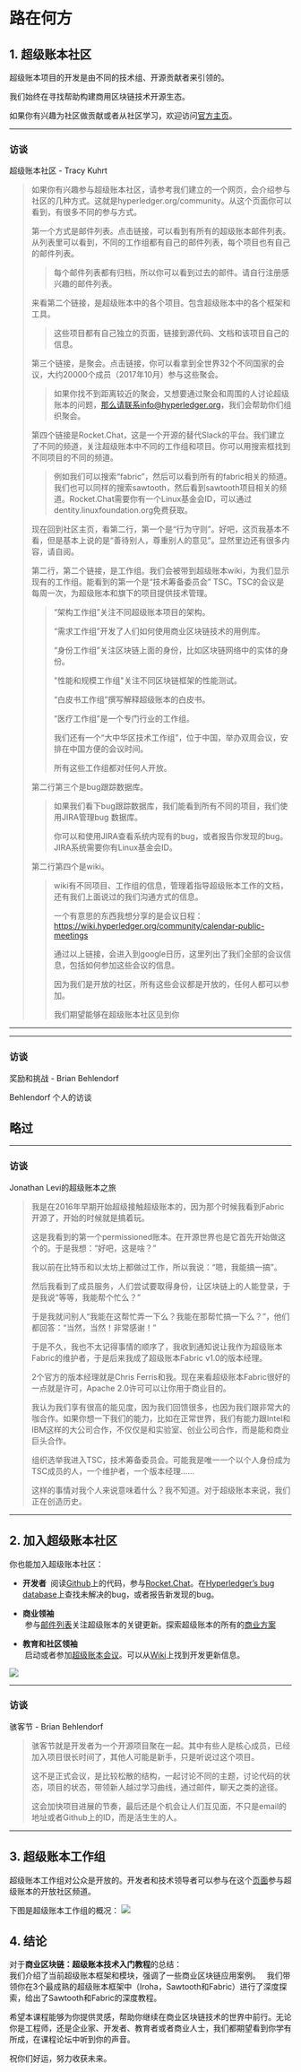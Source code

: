 # 路在何方
## 1. 超级账本社区
超级账本项目的开发是由不同的技术组、开源贡献者来引领的。

我们始终在寻找帮助构建商用区块链技术开源生态。

如果你有兴趣为社区做贡献或者从社区学习，欢迎访问[官方主页](https://cn.hyperledger.org/)。

---
### 访谈
超级账本社区 - Tracy Kuhrt
>
> 如果你有兴趣参与超级账本社区，请参考我们建立的一个网页，会介绍参与社区的几种方式。这就是hyperledger.org/community。从这个页面你可以看到，有很多不同的参与方式。
>
> 第一个方式是邮件列表。点击链接，可以看到有所有的超级账本邮件列表。从列表里可以看到，不同的工作组都有自己的邮件列表，每个项目也有自己的邮件列表。
> >
> > 每个邮件列表都有归档，所以你可以看到过去的邮件。请自行注册感兴趣的邮件列表。
> >
> 来看第二个链接，是超级账本中的各个项目。包含超级账本中的各个框架和工具。
> >
> > 这些项目都有自己独立的页面，链接到源代码、文档和该项目自己的信息。
> >
> 第三个链接，是聚会。点击链接，你可以看拿到全世界32个不同国家的会议，大约20000个成员（2017年10月）参与这些聚会。
> >
> > 如果你找不到距离较近的聚会，又想要通过聚会和周围的人讨论超级账本的问题，那么请联系info@hyperledger.org，我们会帮助你们组织聚会。
> >
> 第四个链接是Rocket.Chat，这是一个开源的替代Slack的平台。我们建立了不同的频道，关注超级账本中不同的工作组和项目。你可以用搜索框找到不同项目的不同的频道。
> >
> > 例如我们可以搜索“fabric”，然后可以看到所有的fabric相关的频道。我们也可以同样的搜索sawtooth，然后看到sawtooth项目相关的频道。Rocket.Chat需要你有一个Linux基金会ID，可以通过dentity.linuxfoundation.org免费获取。
> >
> 现在回到社区主页，看第二行，第一个是“行为守则”。好吧，这页我基本不看，但是基本上说的是“善待别人，尊重别人的意见”。显然里边还有很多内容，请自阅。
>
> 第二行，第二个链接，是工作组。我们会被带到超级账本wiki，为我们显示现有的工作组。能看到的第一个是“技术筹备委员会” TSC。TSC的会议是每周一次，为超级账本和旗下的项目提供技术管理。
>
> >“架构工作组”关注不同超级账本项目的架构。
> >
> > “需求工作组”开发了人们如何使用商业区块链技术的用例库。
> >
> > “身份工作组”关注区块链上面的身份，比如区块链网络中的实体的身份。
> >
> > "性能和规模工作组"关注不同区块链框架的性能测试。
> >
> > “白皮书工作组”撰写解释超级账本的白皮书。
> >
> > “医疗工作组”是一个专门行业的工作组。
> >
> > 我们还有一个“大中华区技术工作组”，位于中国，举办双周会议，安排在中国方便的会议时间。
> >
> > 所有这些工作组都对任何人开放。
> >
> 第二行第三个是bug跟踪数据库。
> >
> > 如果我们看下bug跟踪数据库，我们能看到所有不同的项目，我们使用JIRA管理bug 数据库。
> > 
> > 你可以和使用JIRA查看系统内现有的bug，或者报告你发现的bug。JIRA系统需要你有Linux基金会ID。
> >
> 第二行第四个是wiki。
> >
> > wiki有不同项目、工作组的信息，管理着指导超级账本工作的文档，还有我们上面说过的我们沟通方式的信息。
> >
> > 一个有意思的东西我想分享的是会议日程：https://wiki.hyperledger.org/community/calendar-public-meetings
> > 
> > 通过以上链接，会进入到google日历，这里列出了我们全部的会议信息，包括如何参加这些会议的信息。
> > 
> > 因为我们是开放的社区，所有这些会议都是开放的，任何人都可以参加。
> > 
> > 我们期望能够在超级账本社区见到你
---

---
### 访谈
奖励和挑战 - Brian Behlendorf

Behlendorf 个人的访谈

略过
---

---
### 访谈

Jonathan Levi的超级账本之旅
> 我是在2016年早期开始超级接触超级账本的，因为那个时候我看到Fabric开源了，开始的时候就是搞着玩。
>
> 这是我看到的第一个permissioned账本。在开源世界也是它首先开始做这个的。于是我想：“好吧，这是啥？”
>
> 我以前在比特币和以太坊上都做过工作，所以我说：“嗯，我能搞一搞”。
>
> 然后我看到了成员服务，人们尝试要取得身份，让区块链上的人能登录，于是我说“等等，我能帮个忙么？”
>
> 于是我就问别人“我能在这帮忙弄一下么？我能在那帮忙搞一下么？”，他们都回答：“当然，当然！非常感谢！”
>
> 于是不久，我也不太记得事情的顺序了，我收到通知说让我作为超级账本Fabric的维护者，于是后来我成了超级账本Fabric v1.0的版本经理。
>
> 2个官方的版本经理就是Chris Ferris和我。现在来看超级账本Fabric很好的一点就是许可，Apache 2.0许可可以让你用于商业目的。
>
> 我认为我们享有很高的能见度，因为我们回馈很多，也因为我们跟非常大的咖合作。如果你想一下我们的能力，比如在正常世界，我们有能力跟Intel和IBM这样的大公司合作，不仅仅是和实验室、创业公司合作，而是能和商业巨头合作。
>
> 组织选举我进入TSC，技术筹备委员会。可能我是唯一一个以个人身份成为TSC成员的人，一个维护者，一个版本经理……
>
> 这样的事情对我个人来说意味着什么？我不知道。对于超级账本来说，我们正在创造历史。
---

## 2. 加入超级账本社区
你也能加入超级账本社区：

- **开发者**
  阅读[Github](https://github.com/hyperledger/hyperledger)上的代码，参与[Rocket.Chat](https://chat.hyperledger.org/home)。在[Hyperledger’s bug database](https://jira.hyperledger.org/secure/Dashboard.jspa)上查找未解决的bug，或者报告新发现的bug。
  
- **商业领袖**  
  参与[邮件列表](https://lists.hyperledger.org/mailman/listinfo)关注超级账本的关键更新。探索超级账本的所有的[商业方案](https://www.hyperledger.org/projects)

- **教育和社区领袖**  
  启动或者参加[超级账本会议](https://www.meetup.com/pro/hyperledger/)。可以从[Wiki](https://wiki.hyperledger.org/)上找到开发更新信息。

![](https://prod-edxapp.edx-cdn.org/assets/courseware/v1/9f346d9125ac62f4462d898aa9e172ac/asset-v1:LinuxFoundationX+LFS171x+3T2017+type@asset+block/Hyperledger_Global_Meetups.png)

---
### 访谈

骇客节 - Brian Behlendorf
> 骇客节就是开发者为一个开源项目聚在一起。其中有些人是核心成员，已经加入项目很长时间了，其他人可能是新手，只是听说过这个项目。
>
> 这不是正式会议，是比较松散的结构，一起讨论不同的主题，讨论代码的状态，项目的状态，带领新人越过学习曲线，通过邮件，聊天之类的途径。
>
> 这会加快项目进展的节奏，最后还是个机会让人们互见面，不只是email的地址或者Github上的ID，而是活生生的人。
---
## 3. 超级账本工作组
超级账本工作组对公众是开放的。开发者和技术领导者可以参与在这个[页面](https://github.com/hyperledger/hyperledger/wiki/PublicMeetingCalendar)参与超级账本的开放社区频道。

下图是超级账本工作组的概况：
![](https://prod-edxapp.edx-cdn.org/assets/courseware/v1/cca8220e1d574e52f989fd518d54d5fb/asset-v1:LinuxFoundationX+LFS171x+3T2017+type@asset+block/Hyperledger_Working_Groups.png)

## 4. 结论
对于**商业区块链：超级账本技术入门教程**的总结：  
我们介绍了当前超级账本框架和模块，强调了一些商业区块链应用案例。  
我们带领你在3个最成熟的超级账本框架中（Iroha，Sawtooth和Fabric）进行了深度探索，给出了Sawtooth和Fabric的深度教程。

希望本课程能够为你提供灵感，帮助你继续在商业区块链技术的世界中前行。无论你是工程师，还是企业家、开发者、教育者或者商业人士，我们都期望看到你学有所成，在课程论坛中听到你的声音。

祝你们好运，努力收获未来。
